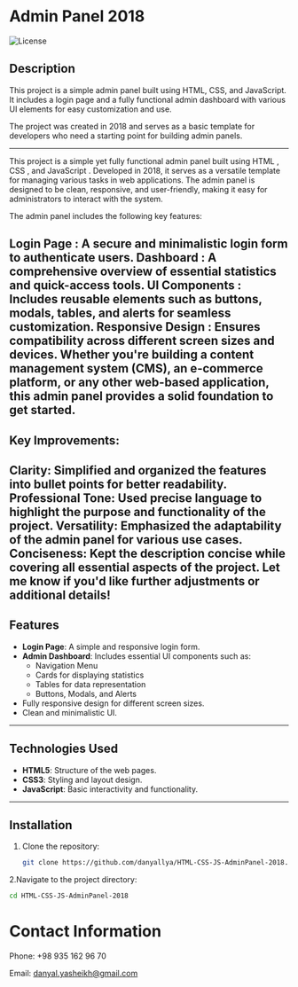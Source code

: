 # Admin Panel 2018

![License](https://img.shields.io/badge/license-MIT-blue.svg)

## Description
This project is a simple admin panel built using HTML, CSS, and JavaScript. It includes a login page and a fully functional admin dashboard with various UI elements for easy customization and use.

The project was created in 2018 and serves as a basic template for developers who need a starting point for building admin panels.

---
This project is a simple yet fully functional admin panel built using HTML , CSS , and JavaScript . Developed in 2018, it serves as a versatile template for managing various tasks in web applications. The admin panel is designed to be clean, responsive, and user-friendly, making it easy for administrators to interact with the system.

The admin panel includes the following key features:

Login Page : A secure and minimalistic login form to authenticate users.
Dashboard : A comprehensive overview of essential statistics and quick-access tools.
UI Components : Includes reusable elements such as buttons, modals, tables, and alerts for seamless customization.
Responsive Design : Ensures compatibility across different screen sizes and devices.
Whether you're building a content management system (CMS), an e-commerce platform, or any other web-based application, this admin panel provides a solid foundation to get started.
---
## Key Improvements:
Clarity: Simplified and organized the features into bullet points for better readability.
Professional Tone: Used precise language to highlight the purpose and functionality of the project.
Versatility: Emphasized the adaptability of the admin panel for various use cases.
Conciseness: Kept the description concise while covering all essential aspects of the project.
Let me know if you'd like further adjustments or additional details!
---

## Features
- **Login Page**: A simple and responsive login form.
- **Admin Dashboard**: Includes essential UI components such as:
  - Navigation Menu
  - Cards for displaying statistics
  - Tables for data representation
  - Buttons, Modals, and Alerts
- Fully responsive design for different screen sizes.
- Clean and minimalistic UI.

---

## Technologies Used
- **HTML5**: Structure of the web pages.
- **CSS3**: Styling and layout design.
- **JavaScript**: Basic interactivity and functionality.

---

## Installation
1. Clone the repository:
   ```bash
   git clone https://github.com/danyallya/HTML-CSS-JS-AdminPanel-2018.git
   ```
2.Navigate to the project directory:
   ```bash
cd HTML-CSS-JS-AdminPanel-2018
   ```


   # Contact Information

Phone: +98 935 162 96 70

Email: danyal.yasheikh@gmail.com
